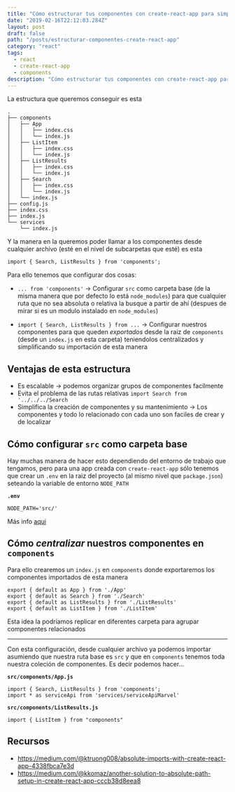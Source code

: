 ```yaml
---
title: "Cómo estructurar tus componentes con create-react-app para simplificar sus import"
date: "2019-02-16T22:12:03.284Z"
layout: post
draft: false
path: "/posts/estructurar-componentes-create-react-app"
category: "react"
tags:
  - react
  - create-react-app
  - components
description: "Cómo estructurar tus componentes con create-react-app para que sean más escalables y para evitar rutas relativas en los import"
---
```


La estructura que queremos conseguir es esta 

```
.
├── components
│   ├── App
│   │   ├── index.css
│   │   └── index.js
│   ├── ListItem
│   │   ├── index.css
│   │   └── index.js
│   ├── ListResults
│   │   ├── index.css
│   │   └── index.js
│   ├── Search
│   │   ├── index.css
│   │   └── index.js
│   └── index.js
├── config.js
├── index.css
├── index.js
└── services
    └── index.js
```

Y la manera en la queremos poder llamar a los componentes desde cualquier archivo (esté en el nivel de subcarpetas que esté) es esta

```
import { Search, ListResults } from 'components';
```

Para ello tenemos que configurar dos cosas:

- `... from 'components'` → Configurar `src` como carpeta base (de la misma manera que por defecto lo está `node_modules`) para que cualquier ruta que no sea absoluta o relativa la busque a partir de ahí (despues de mirar si es un modulo instalado en `node_modules`)

- `import { Search, ListResults } from ...` → Configurar nuestros componentes para que queden _exportados_ desde la raiz de `components` (desde un `index.js` en esta carpeta) teniendolos centralizados y simplificando su importación de esta manera

## Ventajas de esta estructura

- Es escalable → podemos organizar grupos de componentes facilmente
- Evita el problema de las rutas relativas `import Search from '../../../Search`
- Simplifica la creación de componentes y su mantenimiento → Los componentes y todo lo relacionado con cada uno son faciles de crear y de localizar

## Cómo configurar `src` como carpeta base

Hay muchas manera de hacer esto dependiendo del entorno de trabajo que tengamos, pero para una app creada con `create-react-app` sólo tenemos que crear un `.env` en la raiz del proyecto (al mismo nivel que `package.json`) seteando la variable de entorno `NODE_PATH`

**`.env`**
```
NODE_PATH='src/'
```

Más info [aqui](https://medium.com/@ktruong008/absolute-imports-with-create-react-app-4338fbca7e3d)

## Cómo _centralizar_ nuestros componentes en `components`

Para ello crearemos un `index.js` en `components` donde exportaremos los componentes importados de esta manera

```
export { default as App } from './App'
export { default as Search } from './Search'
export { default as ListResults } from './ListResults'
export { default as ListItem } from './ListItem'
```

Esta idea la podríamos replicar en diferentes carpeta para agrupar componentes relacionados

---

Con esta configuración, desde cualquier archivo ya podemos importar asumiendo que nuestra ruta base es `src` y que en `components` tenemos toda nuestra coleción de componentes. Es decir podemos hacer...

**`src/components/App.js`**
```
import { Search, ListResults } from 'components';
import * as serviceApi from 'services/serviceApiMarvel'
```

**`src/components/ListResults.js`**
```
import { ListItem } from "components"
```


## Recursos

- <https://medium.com/@ktruong008/absolute-imports-with-create-react-app-4338fbca7e3d>
- <https://medium.com/@kkomaz/another-solution-to-absolute-path-setup-in-create-react-app-cccb38d8eea8>